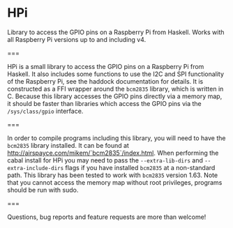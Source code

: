 HPi
===

Library to access the GPIO pins on a Raspberry Pi from Haskell. Works with all Raspberry Pi versions up to and including v4.

===

HPi is a small library to access the GPIO pins on a Raspberry Pi from Haskell. It also includes some functions to use the I2C and SPI functionality of the Raspberry Pi, see the haddock documentation for details. It is constructed as a FFI wrapper around the `bcm2835` library, which is written in C. Because this library accesses the GPIO pins directly via a memory map, it should be faster than libraries which access the GPIO pins via the `/sys/class/gpio` interface.

===

In order to compile programs including this library, you will need to have the `bcm2835` library installed. It can be found at http://airspayce.com/mikem/`bcm2835`/index.html. When performing the cabal install for HPi you may need to pass the `--extra-lib-dirs` and `--extra-include-dirs` flags if you have installed `bcm2835` at a non-standard path. This library has been tested to work with `bcm2835` version 1.63. Note that you cannot access the memory map without root privileges, programs should be run with sudo.

===

Questions, bug reports and feature requests are more than welcome!
